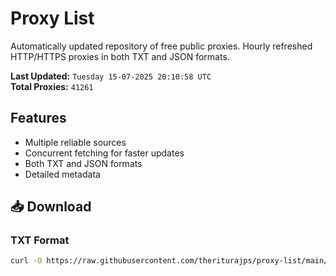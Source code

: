 # Proxy List

Automatically updated repository of free public proxies. Hourly refreshed HTTP/HTTPS proxies in both TXT and JSON formats.

**Last Updated:** `Tuesday 15-07-2025 20:10:58 UTC`  
**Total Proxies:** `41261`

## Features
- Multiple reliable sources
- Concurrent fetching for faster updates
- Both TXT and JSON formats
- Detailed metadata

## 📥 Download

### TXT Format
```bash
curl -O https://raw.githubusercontent.com/theriturajps/proxy-list/main/proxies.txt